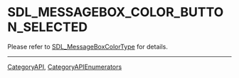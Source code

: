 # SDL_MESSAGEBOX_COLOR_BUTTON_SELECTED

Please refer to [SDL_MessageBoxColorType](SDL_MessageBoxColorType) for details.

----
[CategoryAPI](CategoryAPI), [CategoryAPIEnumerators](CategoryAPIEnumerators)

